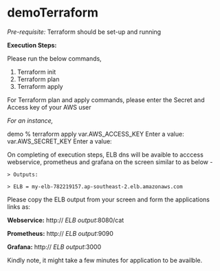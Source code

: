 # demoTerraform

*Pre-requisite:* Terraform should be set-up and running

__Execution Steps:__

Please run the below commands, 

1) Terraform init
2) Terraform plan
3) Terraform apply

For Terraform plan and apply commands, please enter the Secret and Access key of your AWS user

_For an instance,_

demo % terraform apply
var.AWS_ACCESS_KEY
  Enter a value: <access key>
var.AWS_SECRET_KEY
  Enter a value: <secret key>
  
On completing of execution steps, ELB dns will be avaible to acccess webservice, prometheus and grafana on the screen similar to as below -
```
> Outputs:

> ELB = my-elb-782219157.ap-southeast-2.elb.amazonaws.com
```
Please copy the ELB output from your screen and form the applications links as:

 __Webservice:__
 http:// _ELB output_:8080/cat
  
 __Prometheus:__
 http:// _ELB output_:9090
  
 __Grafana:__
 http:// _ELB output_:3000

 Kindly note, it might take a few minutes for application to be availble.
